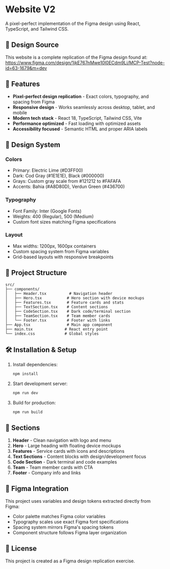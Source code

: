 # Website V2

A pixel-perfect implementation of the Figma design using React, TypeScript, and Tailwind CSS.

## 🎨 Design Source

This website is a complete replication of the Figma design found at:
https://www.figma.com/design/1jkE767nMwe10l0ECdm9Li/MCP-Test?node-id=63-1679&m=dev

## 🚀 Features

- **Pixel-perfect design replication** - Exact colors, typography, and spacing from Figma
- **Responsive design** - Works seamlessly across desktop, tablet, and mobile
- **Modern tech stack** - React 18, TypeScript, Tailwind CSS, Vite
- **Performance optimized** - Fast loading with optimized assets
- **Accessibility focused** - Semantic HTML and proper ARIA labels

## 🎯 Design System

### Colors
- Primary: Electric Lime (#D3FF00)
- Dark: Cod Gray (#1E1E1E), Black (#000000)
- Grays: Custom gray scale from #121212 to #FAFAFA
- Accents: Bahia (#A8D80D), Verdun Green (#436700)

### Typography
- Font Family: Inter (Google Fonts)
- Weights: 400 (Regular), 500 (Medium)
- Custom font sizes matching Figma specifications

### Layout
- Max widths: 1200px, 1600px containers
- Custom spacing system from Figma variables
- Grid-based layouts with responsive breakpoints

## 📁 Project Structure

```
src/
├── components/
│   ├── Header.tsx          # Navigation header
│   ├── Hero.tsx           # Hero section with device mockups
│   ├── Features.tsx       # Feature cards and stats
│   ├── TextSection.tsx    # Content sections
│   ├── CodeSection.tsx    # Dark code/terminal section
│   ├── TeamSection.tsx    # Team member cards
│   └── Footer.tsx         # Footer with links
├── App.tsx                # Main app component
├── main.tsx              # React entry point
└── index.css             # Global styles
```

## 🛠 Installation & Setup

1. Install dependencies:
   ```bash
   npm install
   ```

2. Start development server:
   ```bash
   npm run dev
   ```

3. Build for production:
   ```bash
   npm run build
   ```

## 📱 Sections

1. **Header** - Clean navigation with logo and menu
2. **Hero** - Large heading with floating device mockups
3. **Features** - Service cards with icons and descriptions
4. **Text Sections** - Content blocks with design/development focus
5. **Code Section** - Dark terminal and code examples
6. **Team** - Team member cards with CTA
7. **Footer** - Company info and links

## 🎨 Figma Integration

This project uses variables and design tokens extracted directly from Figma:
- Color palette matches Figma color variables
- Typography scales use exact Figma font specifications
- Spacing system mirrors Figma's spacing tokens
- Component structure follows Figma layer organization

## 📄 License

This project is created as a Figma design replication exercise. 